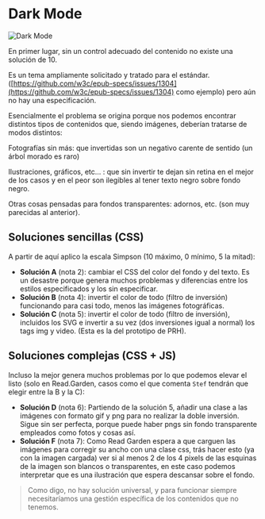 # Dark Mode

![Dark Mode](https://pa1.narvii.com/7754/4477bb19440804a6e56464952e8a942657849bcer1-600-429_hq.gif)

En primer lugar, sin un control adecuado del contenido no existe una solución de 10.

Es un tema ampliamente solicitado y tratado para el estándar. ([https://github.com/w3c/epub-specs/issues/1304](https://github.com/w3c/epub-specs/issues/1304) como ejemplo) pero aún no hay una especificación.

Esencialmente el problema se origina porque nos podemos encontrar distintos tipos de contenidos que, siendo imágenes, deberían tratarse de modos distintos:

Fotografías sin más: que invertidas son un negativo carente de sentido (un árbol morado es raro)

Ilustraciones, gráficos, etc… : que sin invertir te dejan sin retina en el mejor de los casos y en el peor son ilegibles al tener texto negro sobre fondo negro.

Otras cosas pensadas para fondos transparentes: adornos, etc. (son muy parecidas al anterior).

## Soluciones sencillas (CSS)

A partir de aquí aplico la escala Simpson (10 máximo, 0 mínimo, 5 la mitad):

- **Solución A** (nota 2): cambiar el CSS del color del fondo y del texto. Es un desastre porque genera muchos problemas y diferencias entre los estilos especificados y los sin especificar.
- **Solución B** (nota 4): invertir el color de todo (filtro de inversión) funcionando para casi todo, menos las imágenes fotográficas.
- **Solución C** (nota 5): invertir el color de todo (filtro de inversión), incluidos los SVG e invertir a su vez (dos inversiones igual a normal) los tags img y video. (Esta es la del prototipo de PRH).

## Soluciones complejas (CSS + JS)

Incluso la mejor genera muchos problemas por lo que podemos elevar el listo (solo en Read.Garden, casos como el que comenta `Stef` tendrán que elegir entre la B y la C):

- **Solución D** (nota 6): Partiendo de la solución 5, añadir una clase a las imágenes con formato gif y png para no realizar la doble inversión. Sigue sin ser perfecta, porque puede haber pngs sin fondo transparente empleados como fotos y cosas así.
- **Solución F** (nota 7): Como Read Garden espera a que carguen las imágenes para corregir su ancho con una clase css, trás hacer esto (ya con la imagen cargada) ver si al menos 2 de los 4 pixels de las esquinas de la imagen son blancos o transparentes, en este caso podemos interpretar que es una ilustración que espera descansar sobre el fondo.

> Como digo, no hay solución universal, y para funcionar siempre necesitaríamos una gestión específica de los contenidos que no tenemos.
